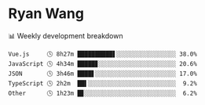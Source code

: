 # Ryan Wang

 <!-- waka-box start -->
📊 Weekly development breakdown
```text
Vue.js     🕓 8h27m ██████████▋░░░░░░░░░░░░░░░░░ 38.0%
JavaScript 🕓 4h34m █████▊░░░░░░░░░░░░░░░░░░░░░░ 20.6%
JSON       🕓 3h46m ████▋░░░░░░░░░░░░░░░░░░░░░░░ 17.0%
TypeScript 🕓 2h2m  ██▌░░░░░░░░░░░░░░░░░░░░░░░░░  9.2%
Other      🕓 1h23m █▊░░░░░░░░░░░░░░░░░░░░░░░░░░  6.2%
```
<!-- Powered by https://github.com/YouEclipse/waka-box-go . -->
<!-- waka-box end -->